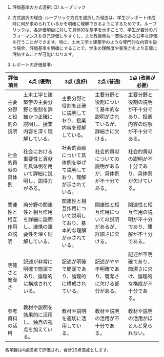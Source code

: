 1. 評価基準の方式選択: (3) ルーブリック

2. 方式選択の理由:
ルーブリック方式を選択した理由は、学生がレポート作成時に何が求められているかを明確に理解できるようにするためです。ルーブリックは、各評価項目に対して具体的な基準を示すことで、学生が自分のパフォーマンスを自己評価しやすくし、また教員側も一貫性のある公平な評価を行うことができます。特に、土木工学と建築学のような専門的な内容を扱う場合、評価基準を明確にすることで、学生の理解度や表現力をより正確に評価することが可能になります。

3. レポートの評価基準:

| 評価項目                     | 4点 (優秀)                                                                 | 3点 (良好)                                                               | 2点 (普通)                                                               | 1点 (改善が必要)                                                        |
|------------------------------|----------------------------------------------------------------------------|--------------------------------------------------------------------------|--------------------------------------------------------------------------|--------------------------------------------------------------------------|
| 主要分野と役割の説明         | 土木工学と建築学の主要分野と役割を詳細かつ正確に説明し、授業内容を深く理解している。 | 主要分野と役割を正確に説明しており、授業内容を理解している。             | 主要分野と役割について基本的な説明がされているが、詳細さに欠ける。       | 主要分野と役割の説明が不十分であり、授業内容の理解が不十分である。     |
| 社会的貢献の具体例           | 社会における重要性と貢献を具体例を用いて詳細に説明し、説得力がある。         | 社会的貢献について具体例を挙げて説明しており、理解が示されている。       | 社会的貢献についての説明があるが、具体例が不十分である。                 | 社会的貢献の説明が不十分であり、具体例が欠けている。                   |
| 関連性と相互作用の説明       | 両分野の関連性と相互作用を詳細に説明し、連携の重要性を深く理解している。     | 関連性と相互作用について説明しており、基本的な理解が示されている。       | 関連性と相互作用についての説明があるが、詳細さに欠ける。                 | 関連性と相互作用の説明が不十分であり、理解が不十分である。             |
| 明確さと簡潔さ               | 記述が非常に明確で簡潔であり、論理的に構成されている。                     | 記述が明確で簡潔であり、論理的に構成されている。                         | 記述がやや不明確であり、簡潔さに欠ける部分がある。                       | 記述が不明確であり、簡潔さに欠け、論理的な構成が不十分である。         |
| 参考資料の活用               | 教材や説明を効果的に活用し、独自の視点を加えている。                       | 教材や説明を適切に活用している。                                         | 教材や説明の活用が不十分である。                                         | 教材や説明の活用がほとんど見られない。                                 |

各項目は4点満点で評価され、合計20点満点とします。